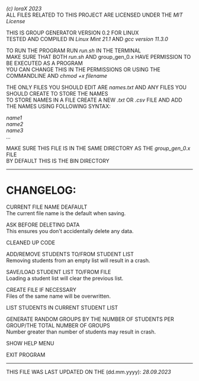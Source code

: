 _(c) loraX 2023_\
ALL FILES RELATED TO THIS PROJECT ARE LICENSED UNDER THE _MIT License_

THIS IS GROUP GENERATOR VERSION 0.2 FOR LINUX\
TESTED AND COMPILED IN _Linux Mint 21.1_ AND _gcc version 11.3.0_

TO RUN THE PROGRAM RUN _run.sh_ IN THE TERMINAL\
MAKE SURE THAT BOTH _run.sh_ AND group_gen_0.x HAVE PERMISSION TO BE EXECUTED AS A PROGRAM\
YOU CAN CHANGE THIS IN THE PERMISSIONS OR USING THE COMMANDLINE AND _chmod +x filename_

THE ONLY FILES YOU SHOULD EDIT ARE _names.txt_ AND ANY FILES YOU SHOULD CREATE TO STORE THE NAMES\
TO STORE NAMES IN A FILE CREATE A NEW _.txt_ OR _.csv_ FILE AND ADD THE NAMES USING FOLLOWING SYNTAX:

_name1_\
_name2_\
_name3_\
_..._

MAKE SURE THIS FILE IS IN THE SAME DIRECTORY AS THE _group_gen_0.x_ FILE\
BY DEFAULT THIS IS THE BIN DIRECTORY

---
CHANGELOG:
==========

CURRENT FILE NAME DEAFAULT\
    The current file name is the default when saving.

ASK BEFORE DELETING DATA\
    This ensures you don't accidentally delete any data.

CLEANED UP CODE

ADD/REMOVE STUDENTS TO/FROM STUDENT LIST\
    Removing students from an empty list will result in a crash.

SAVE/LOAD STUDENT LIST TO/FROM FILE\
    Loading a student list will clear the previous list.

CREATE FILE IF NECESSARY\
    Files of the same name will be overwritten.

LIST STUDENTS IN CURRENT STUDENT LIST

GENERATE RANDOM GROUPS BY THE NUMBER OF STUDENTS PER GROUP/THE TOTAL NUMBER OF GROUPS\
    Number greater than number of students may result in crash.

SHOW HELP MENU

EXIT PROGRAM

---

THIS FILE WAS LAST UPDATED ON THE (dd.mm.yyyy): _28.09.2023_
